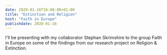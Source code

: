 ```yaml
---
date: 2020-01-16T16:00:00+01:00
title: "Extinction and Religion"
host: "Faith in Europe"
publishdate: 2020-01-16
---
```


I'll be presenting with my collaborator Stephan Skrimshire to the group Faith in Europe on some of the findings from our research project on Religion & Extinction.